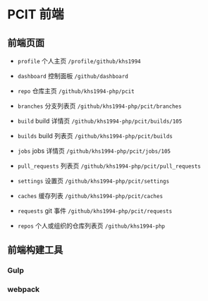 # PCIT 前端

## 前端页面

* `profile` 个人主页 `/profile/github/khs1994`

* `dashboard` 控制面板 `/github/dashboard`

* `repo` 仓库主页 `/github/khs1994-php/pcit`

* `branches` 分支列表页 `/github/khs1994-php/pcit/branches`

* `build` build 详情页 `/github/khs1994-php/pcit/builds/105`

* `builds` build 列表页 `/github/khs1994-php/pcit/builds`

* `jobs` jobs 详情页 `/github/khs1994-php/pcit/jobs/105`

* `pull_requests` 列表页 `/github/khs1994-php/pcit/pull_requests`

* `settings` 设置页 `/github/khs1994-php/pcit/settings`

* `caches` 缓存列表 `/github/khs1994-php/pcit/caches`

* `requests` git 事件 `/github/khs1994-php/pcit/requests`

* `repos` 个人或组织的仓库列表页 `/github/khs1994-php`

## 前端构建工具

### Gulp

### webpack
